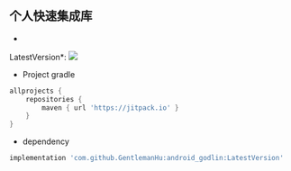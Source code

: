 ## 个人快速集成库

*
LatestVersion*: [![](https://jitpack.io/v/GentlemanHu/android_godlin.svg)](https://jitpack.io/#GentlemanHu/android_godlin)

- Project gradle

```groovy
allprojects {
    repositories {
        maven { url 'https://jitpack.io' }
    }
}
```

- dependency

```groovy
implementation 'com.github.GentlemanHu:android_godlin:LatestVersion'
```